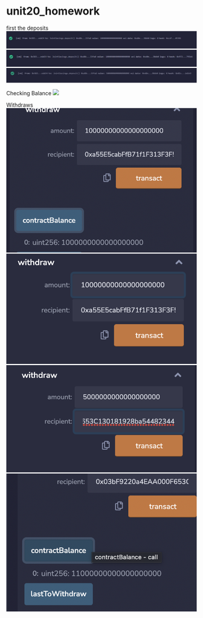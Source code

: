 # unit20_homework
first the deposits
![](images/deposit1.JPG)
![](images/deposit10.JPG)
![](images/deposit5.JPG)

Checking Balance
![](contractbalance.JPG)

Withdraws
![](images/withdraw2successful.png)
![](images/withdraw10eth.png)
![](images/withdraw5eth.png)
![](images/withdrawsuccessful.png)

